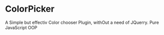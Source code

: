 # ColorPicker
A Simple but effectiv Color chooser Plugin, withOut a need of JQuerry. Pure JavaScript OOP
